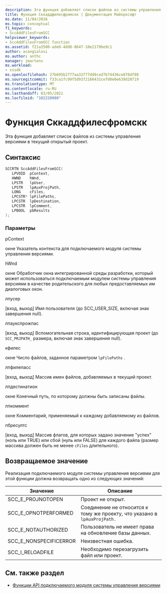 ```yaml
---
description: Эта функция добавляет список файлов из системы управления версиями в текущий открытый проект.
title: Функция Сккаддфилесфромскк | Документация Майкрософт
ms.date: 11/04/2016
ms.topic: conceptual
f1_keywords:
- SccAddFilesFromSCC
helpviewer_keywords:
- SccAddFilesFromSCC function
ms.assetid: f21a3500-ade8-4dd8-8647-10e2179be9c1
author: acangialosi
ms.author: anthc
manager: jmartens
ms.workload:
- vssdk
ms.openlocfilehash: 27b695b2777aa32f77d49ced7b74436ce870df80
ms.sourcegitcommit: f33ca1fc99f5d9372166431cefd0e0e639d20719
ms.translationtype: MT
ms.contentlocale: ru-RU
ms.lasthandoff: 03/05/2021
ms.locfileid: "102220980"
---
```

# <a name="sccaddfilesfromscc-function"></a>Функция Сккаддфилесфромскк
Эта функция добавляет список файлов из системы управления версиями в текущий открытый проект.

## <a name="syntax"></a>Синтаксис

```cpp
SCCRTN SccAddFilesFromSCC(
   LPVOID  pContext,
   HWND    hWnd,
   LPSTR   lpUser,
   LPSTR   lpAuxProjPath,
   LONG    cFiles,
   LPCSTR* lpFilePaths,
   LPCSTR  lpDestination,
   LPCSTR  lpComment,
   LPBOOL  pbResults
);
```

### <a name="parameters"></a>Параметры
 pContext

окне Указатель контекста для подключаемого модуля системы управления версиями.

 hWnd

окне Обработчик окна интегрированной среды разработки, который может использоваться подключаемым модулем системы управления версиями в качестве родительского для любых предоставляемых им диалоговых окон.

 лпусер

[вход, выход] Имя пользователя (до SCC_USER_SIZE, включая знак завершения null).

 лпаукспрожпас

[вход, выход] Вспомогательная строка, идентифицирующая проект (до `SCC_PRJPATH_` размера, включая знак завершения null).

 кфилес

окне Число файлов, заданное параметром `lpFilePaths` .

 лпфилепасс

[вход, выход] Массив имен файлов, добавляемых в текущий проект.

 лпдестинатион

окне Конечный путь, по которому должны быть записаны файлы.

 лпкоммент

окне Комментарий, применяемый к каждому добавляемому из файлов.

 пбресултс

[вход, выход] Массив флагов, для которых задано значение "успех" (ноль или TRUE) или сбой (нуль или FALSE) для каждого файла (размер массива должен быть не менее `cFiles` длительного).

## <a name="return-value"></a>Возвращаемое значение
 Реализация подключаемого модуля системы управления версиями для этой функции должна возвращать одно из следующих значений:

|Значение|Описание|
|-----------|-----------------|
|SCC_E_PROJNOTOPEN|Проект не открыт.|
|SCC_E_OPNOTPERFORMED|Соединение не относится к тому же проекту, что указано в `lpAuxProjPath.`|
|SCC_E_NOTAUTHORIZED|Пользователь не имеет права на обновление базы данных.|
|SCC_E_NONSPECIFICERROR|Неизвестная ошибка.|
|SCC_I_RELOADFILE|Необходимо перезагрузить файл или проект.|

## <a name="see-also"></a>См. также раздел
- [Функции API подключаемого модуля системы управления версиями](../extensibility/source-control-plug-in-api-functions.md)
